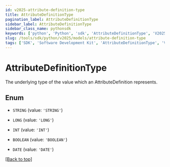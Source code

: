 ```yaml
---
id: v2025-attribute-definition-type
title: AttributeDefinitionType
pagination_label: AttributeDefinitionType
sidebar_label: AttributeDefinitionType
sidebar_class_name: pythonsdk
keywords: ['python', 'Python', 'sdk', 'AttributeDefinitionType', 'V2025AttributeDefinitionType'] 
slug: /tools/sdk/python/v2025/models/attribute-definition-type
tags: ['SDK', 'Software Development Kit', 'AttributeDefinitionType', 'V2025AttributeDefinitionType']
---
```


# AttributeDefinitionType

The underlying type of the value which an AttributeDefinition represents.

## Enum

* `STRING` (value: `'STRING'`)

* `LONG` (value: `'LONG'`)

* `INT` (value: `'INT'`)

* `BOOLEAN` (value: `'BOOLEAN'`)

* `DATE` (value: `'DATE'`)

[[Back to top]](#) 

